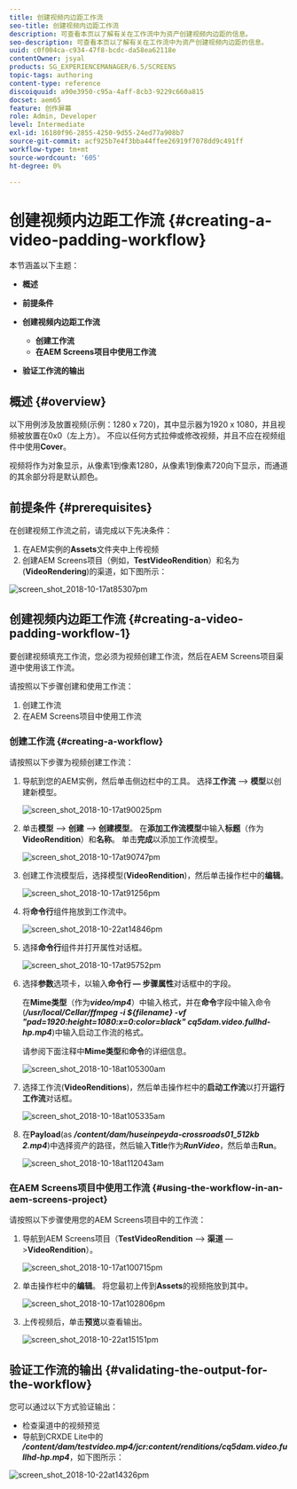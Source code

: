 ```yaml
---
title: 创建视频内边距工作流
seo-title: 创建视频内边距工作流
description: 可查看本页以了解有关在工作流中为资产创建视频内边距的信息。
seo-description: 可查看本页以了解有关在工作流中为资产创建视频内边距的信息。
uuid: c0f004ca-c934-47f8-bcdc-da58ea62118e
contentOwner: jsyal
products: SG_EXPERIENCEMANAGER/6.5/SCREENS
topic-tags: authoring
content-type: reference
discoiquuid: a90e3950-c95a-4aff-8cb3-9229c660a815
docset: aem65
feature: 创作屏幕
role: Admin, Developer
level: Intermediate
exl-id: 16180f96-2855-4250-9d55-24ed77a908b7
source-git-commit: acf925b7e4f3bba44ffee26919f7078dd9c491ff
workflow-type: tm+mt
source-wordcount: '605'
ht-degree: 0%

---
```


# 创建视频内边距工作流 {#creating-a-video-padding-workflow}

本节涵盖以下主题：

* **概述**
* **前提条件**
* **创建视频内边距工作流**
   * **创建工作流**
   * **在AEM Screens项目中使用工作流**

* **验证工作流的输出**

## 概述 {#overview}

以下用例涉及放置视频(示例：1280 x 720)，其中显示器为1920 x 1080，并且视频被放置在0x0（左上方）。 不应以任何方式拉伸或修改视频，并且不应在视频组件中使用&#x200B;**Cover**。

视频将作为对象显示，从像素1到像素1280，从像素1到像素720向下显示，而通道的其余部分将是默认颜色。

## 前提条件 {#prerequisites}

在创建视频工作流之前，请完成以下先决条件：

1. 在AEM实例的&#x200B;**Assets**&#x200B;文件夹中上传视频
1. 创建AEM Screens项目（例如，**TestVideoRendition**）和名为(**VideoRendering**)的渠道，如下图所示：

![screen_shot_2018-10-17at85307pm](assets/screen_shot_2018-10-17at85307pm.png)

## 创建视频内边距工作流 {#creating-a-video-padding-workflow-1}

要创建视频填充工作流，您必须为视频创建工作流，然后在AEM Screens项目渠道中使用该工作流。

请按照以下步骤创建和使用工作流：

1. 创建工作流
1. 在AEM Screens项目中使用工作流

### 创建工作流 {#creating-a-workflow}

请按照以下步骤为视频创建工作流：

1. 导航到您的AEM实例，然后单击侧边栏中的工具。 选择&#x200B;**工作流** —> **模型**&#x200B;以创建新模型。

   ![screen_shot_2018-10-17at90025pm](assets/screen_shot_2018-10-17at90025pm.png)

1. 单击&#x200B;**模型** —> **创建** —> **创建模型**。 在&#x200B;**添加工作流模型**&#x200B;中输入&#x200B;**标题**（作为&#x200B;**VideoRendition**）和&#x200B;**名称**。 单击&#x200B;**完成**&#x200B;以添加工作流模型。

   ![screen_shot_2018-10-17at90747pm](assets/screen_shot_2018-10-17at90747pm.png)

1. 创建工作流模型后，选择模型(**VideoRendition**)，然后单击操作栏中的&#x200B;**编辑**。

   ![screen_shot_2018-10-17at91256pm](assets/screen_shot_2018-10-17at91256pm.png)

1. 将&#x200B;**命令行**&#x200B;组件拖放到工作流中。

   ![screen_shot_2018-10-22at14846pm](assets/screen_shot_2018-10-22at14846pm.png)

1. 选择&#x200B;**命令行**&#x200B;组件并打开属性对话框。

   ![screen_shot_2018-10-17at95752pm](assets/screen_shot_2018-10-17at95752pm.png)

1. 选择&#x200B;**参数**&#x200B;选项卡，以输入&#x200B;**命令行 — 步骤属性**&#x200B;对话框中的字段。

   在&#x200B;**Mime类型**（作为&#x200B;***video/mp4***）中输入格式，并在&#x200B;**命令**&#x200B;字段中输入命令(***/usr/local/Cellar/ffmpeg -i ${filename} -vf &quot;pad=1920:height=1080:x=0:color=black&quot; cq5dam.video.fullhd-hp.mp4***)中输入启动工作流的格式。

   请参阅下面注释中&#x200B;**Mime类型**&#x200B;和&#x200B;**命令**&#x200B;的详细信息。

   ![screen_shot_2018-10-18at105300am](assets/screen_shot_2018-10-18at105300am.png)

1. 选择工作流(**VideoRenditions**)，然后单击操作栏中的&#x200B;**启动工作流**&#x200B;以打开&#x200B;**运行工作流**&#x200B;对话框。

   ![screen_shot_2018-10-18at105335am](assets/screen_shot_2018-10-18at105335am.png)

1. 在&#x200B;**Payload**(as ***/content/dam/huseinpeyda-crossroads01_512kb 2.mp4***)中选择资产的路径，然后输入&#x200B;**Title**&#x200B;作为&#x200B;***RunVideo***，然后单击&#x200B;**Run**。

   ![screen_shot_2018-10-18at112043am](assets/screen_shot_2018-10-18at112043am.png)

### 在AEM Screens项目中使用工作流 {#using-the-workflow-in-an-aem-screens-project}

请按照以下步骤使用您的AEM Screens项目中的工作流：

1. 导航到AEM Screens项目（**TestVideoRendition** —> **渠道** —>**VideoRendition**）。

   ![screen_shot_2018-10-17at100715pm](assets/screen_shot_2018-10-17at100715pm.png)

1. 单击操作栏中的&#x200B;**编辑**。 将您最初上传到&#x200B;**Assets**&#x200B;的视频拖放到其中。

   ![screen_shot_2018-10-17at102806pm](assets/screen_shot_2018-10-17at102806pm.png)

1. 上传视频后，单击&#x200B;**预览**&#x200B;以查看输出。

   ![screen_shot_2018-10-22at15151pm](assets/screen_shot_2018-10-22at15151pm.png)

## 验证工作流的输出 {#validating-the-output-for-the-workflow}

您可以通过以下方式验证输出：

* 检查渠道中的视频预览
* 导航到CRXDE Lite中的&#x200B;***/content/dam/testvideo.mp4/jcr:content/renditions/cq5dam.video.fullhd-hp.mp4***，如下图所示：

![screen_shot_2018-10-22at14326pm](assets/screen_shot_2018-10-22at14326pm.png)
